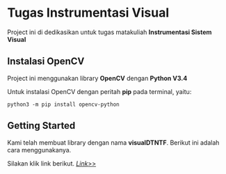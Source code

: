 # Tugas Instrumentasi Visual

Project ini di dedikasikan untuk tugas matakuliah **Instrumentasi Sistem Visual**

## Instalasi OpenCV

Project ini menggunakan library **OpenCV** dengan **Python V3.4**

Untuk instalasi OpenCV dengan peritah **pip** pada terminal, yaitu:

```
python3 -m pip install opencv-python
```

## Getting Started

Kami telah membuat library dengan nama __visualDTNTF__.
Berikut ini adalah cara menggunakanya.

Silakan klik link berikut.
[_Link_>>](https://github.com/mwafa/visual/tree/library)

